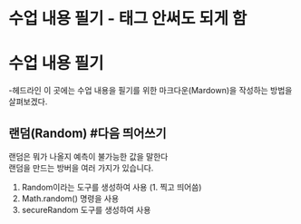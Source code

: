 # 수업 내용 필기    - 태그 안써도 되게 함
<h1>수업 내용 필기</h1>   -헤드라인
이 곳에는 수업 내용을 필기를 위한 마크다운(Mardown)을 작성하는 방법을 살펴보겠다.

## 랜덤(Random) #다음 띄어쓰기

랜덤은 뭐가 나올지 예측이 불가능한 값을 말한다  
랜덤을 만드는 방버을 여러 가지가 있습니다.

1. Random이라는 도구를 생성하여 사용 (1. 찍고 띄어씀)
2. Math.random() 명령을 사용
3. secureRandom 도구를 생성하여 사용
